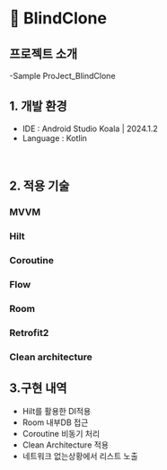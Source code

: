 # 📖 BlindClone


## 프로젝트 소개

-Sample ProJect_BlindClone
<br>

## 1. 개발 환경
- IDE : Android Studio Koala | 2024.1.2
- Language : Kotlin
<br>

## 2. 적용 기술

### MVVM
### Hilt
### Coroutine
### Flow
### Room
### Retrofit2
### Clean architecture


## 3.구현 내역
- Hilt를  활용한 DI적용
- Room 내부DB 접근
- Coroutine 비동기 처리
- Clean Architecture 적용
- 네트워크 없는상황에서 리스트 노출
